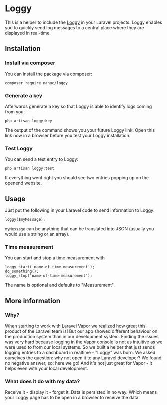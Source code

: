 # Loggy
This is a helper to include the [Loggy](https://loggy.live) in your Laravel projects. Loggy enables you to quickly send log messages to a central place where they are displayed in real-time.


## Installation
### Install via composer
You can install the package via composer:
```
composer require nanuc/loggy
```
### Generate a key

Afterwards generate a key so that Loggy is able to identify logs coming from you:
```
php artisan loggy:key
```
The output of the command shows you your future Loggy link. Open this link now in a browser before you test your Loggy installation.

### Test Loggy
You can send a test entry to Loggy:
```
php artisan loggy:test
```
If everything went right you should see two entries popping up on the openend website.

## Usage
Just put the following in your Laravel code to send information to Loggy:
```
loggy($myMessage);
```
`myMessage` can be anything that can be translated into JSON (usually you would use a string or an array).

### Time measurement
You can start and stop a time measurement with 
```
loggy_start('name-of-time-measurement');
do_something();
loggy_stop('name-of-time-measurement');
```
The name is optional and defaults to "Measurement".

## More information
### Why?
When starting to work with Laravel Vapor we realized how great this product of the Laravel team is!
But our app showed different behaviour on the production system than in our development system.
Finding the issues was very hard because logging in the Vapor console is not as intuitive as we were used to from our local systems.
So we built a helper that just sends logging entries to a dashboard in realtime - "Loggy" was born.
We asked ourselves the question: why not open it to any Laravel developer? We found no negative answer, so: here we go!
And it's not just great for Vapor - it helps even with your local development.
### What does it do with my data?
Receive it - display it - forget it. Data is persisted in no way. Which means your Loggy page has to be open in a browser to receive the data.


